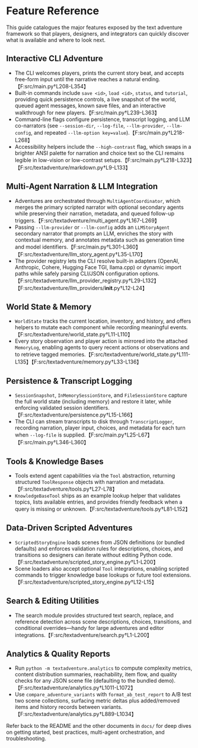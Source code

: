 # Feature Reference

This guide catalogues the major features exposed by the text adventure
framework so that players, designers, and integrators can quickly discover what
is available and where to look next.

## Interactive CLI Adventure

- The CLI welcomes players, prints the current story beat, and accepts free-form
  input until the narrative reaches a natural ending.【F:src/main.py†L208-L354】
- Built-in commands include `save <id>`, `load <id>`, `status`, and `tutorial`,
  providing quick persistence controls, a live snapshot of the world, queued
  agent messages, known save files, and an interactive walkthrough for new
  players.【F:src/main.py†L239-L363】
- Command-line flags configure persistence, transcript logging, and LLM
  co-narrators (see `--session-dir`, `--log-file`, `--llm-provider`,
  `--llm-config`, and repeated `--llm-option key=value`).【F:src/main.py†L218-L268】
- Accessibility helpers include the `--high-contrast` flag, which swaps in a
  brighter ANSI palette for narration and choice text so the CLI remains legible
  in low-vision or low-contrast setups.【F:src/main.py†L218-L323】【F:src/textadventure/markdown.py†L9-L133】

## Multi-Agent Narration & LLM Integration

- Adventures are orchestrated through `MultiAgentCoordinator`, which merges the
  primary scripted narrator with optional secondary agents while preserving
  their narration, metadata, and queued follow-up triggers.【F:src/textadventure/multi_agent.py†L167-L269】
- Passing `--llm-provider` or `--llm-config` adds an `LLMStoryAgent` secondary
  narrator that prompts an LLM, enriches the story with contextual memory, and
  annotates metadata such as generation time and model identifiers.【F:src/main.py†L301-L360】【F:src/textadventure/llm_story_agent.py†L35-L170】
- The provider registry lets the CLI resolve built-in adapters (OpenAI,
  Anthropic, Cohere, Hugging Face TGI, llama.cpp) or dynamic import paths while
  safely parsing CLI/JSON configuration options.【F:src/textadventure/llm_provider_registry.py†L29-L132】【F:src/textadventure/llm_providers/__init__.py†L12-L24】

## World State & Memory

- `WorldState` tracks the current location, inventory, and history, and offers
  helpers to mutate each component while recording meaningful events.【F:src/textadventure/world_state.py†L11-L110】
- Every story observation and player action is mirrored into the attached
  `MemoryLog`, enabling agents to query recent actions or observations and to
  retrieve tagged memories.【F:src/textadventure/world_state.py†L111-L135】【F:src/textadventure/memory.py†L33-L136】

## Persistence & Transcript Logging

- `SessionSnapshot`, `InMemorySessionStore`, and `FileSessionStore` capture the
  full world state (including memory) and restore it later, while enforcing
  validated session identifiers.【F:src/textadventure/persistence.py†L15-L166】
- The CLI can stream transcripts to disk through `TranscriptLogger`, recording
  narration, player input, choices, and metadata for each turn when
  `--log-file` is supplied.【F:src/main.py†L25-L67】【F:src/main.py†L346-L360】

## Tools & Knowledge Bases

- Tools extend agent capabilities via the `Tool` abstraction, returning
  structured `ToolResponse` objects with narration and metadata.【F:src/textadventure/tools.py†L27-L78】
- `KnowledgeBaseTool` ships as an example lookup helper that validates topics,
  lists available entries, and provides friendly feedback when a query is
  missing or unknown.【F:src/textadventure/tools.py†L81-L152】

## Data-Driven Scripted Adventures

- `ScriptedStoryEngine` loads scenes from JSON definitions (or bundled defaults)
  and enforces validation rules for descriptions, choices, and transitions so
  designers can iterate without editing Python code.【F:src/textadventure/scripted_story_engine.py†L1-L200】
- Scene loaders also accept optional `Tool` integrations, enabling scripted
  commands to trigger knowledge base lookups or future tool extensions.【F:src/textadventure/scripted_story_engine.py†L12-L15】

## Search & Editing Utilities

- The search module provides structured text search, replace, and reference
  detection across scene descriptions, choices, transitions, and conditional
  overrides—handy for large adventures and editor integrations.【F:src/textadventure/search.py†L1-L200】

## Analytics & Quality Reports

- Run `python -m textadventure.analytics` to compute complexity metrics,
  content distribution summaries, reachability, item flow, and quality checks
  for any JSON scene file (defaulting to the bundled demo).【F:src/textadventure/analytics.py†L1011-L1072】
- Use `compare_adventure_variants` with `format_ab_test_report` to A/B test two
  scene collections, surfacing metric deltas plus added/removed items and
  history records between variants.【F:src/textadventure/analytics.py†L889-L1034】

Refer back to the README and the other documents in `docs/` for deep dives on
getting started, best practices, multi-agent orchestration, and troubleshooting.
